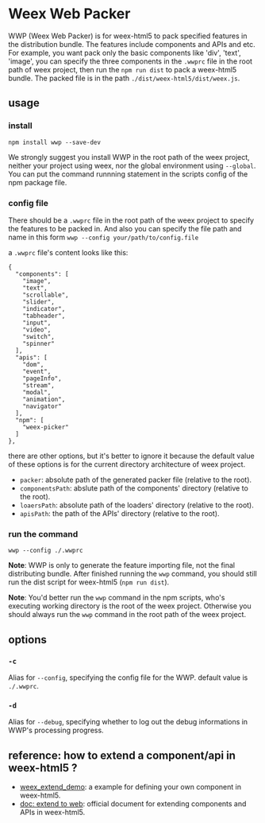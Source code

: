 # Weex Web Packer

WWP (Weex Web Packer) is for weex-html5 to pack specified features in the distribution bundle. The features include components and APIs and etc. For example, you want pack only the basic components like 'div', 'text', 'image', you can specify the three components in the `.wwprc` file in the root path of weex project, then run the `npm run dist` to pack a weex-html5 bundle. The packed file is in the path `./dist/weex-html5/dist/weex.js`. 

## usage

### install

```
npm install wwp --save-dev
```

We strongly suggest you install WWP in the root path of the weex project, neither your project using weex, nor the global environment using `--global`.
You can put the command runnning statement in the scripts config of the npm package file.

### config file

There should be a `.wwprc` file in the root path of the weex project to specify the features to be packed in. And also you can specify the file path and name in this form `wwp --config your/path/to/config.file`

a `.wwprc` file's content looks like this:

```
{
  "components": [
    "image",
    "text",
    "scrollable",
    "slider",
    "indicator",
    "tabheader",
    "input",
    "video",
    "switch",
    "spinner"
  ],
  "apis": [
    "dom",
    "event",
    "pageInfo",
    "stream",
    "modal",
    "animation",
    "navigator"
  ],
  "npm": [
    "weex-picker"
  ]
},

```

there are other options, but it's better to ignore it because the default value of these options is for the current directory architecture of weex project.

* `packer`: absolute path of the generated packer file (relative to the root).
* `componentsPath`: abslute path of the components' directory (relative to the root).
* `loaersPath`: absolute path of the loaders' directory (relative to the root).
* `apisPath`: the path of the APIs' directory (relative to the root).

### run the command

```
wwp --config ./.wwprc
```

**Note**: WWP is only to generate the feature importing file, not the final distributing bundle. After finished running the `wwp` command, you should still run the dist script for weex-html5 (`npm run dist`).

**Note**: You'd better run the `wwp` command in the npm scripts, who's executing working directory is the root of the weex project. Otherwise you should always run the `wwp` command in the root path of the weex project.

## options

### `-c`

Alias for `--config`, specifying the config file for the WWP. default value is `./.wwprc`.

### `-d`

Alias for `--debug`, specifying whether to log out the debug informations in WWP's processing progress.

## reference: how to extend a component/api in weex-html5 ?

* [weex_extend_demo](https://github.com/MrRaindrop/weex_extend_demo): a example for defining your own component in weex-html5. 
* [doc: extend to web](http://alibaba.github.io/weex/doc/advanced/extend-to-html5.html): official document for extending components and APIs in weex-html5.
